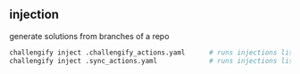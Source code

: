 
## injection

generate solutions from branches of a repo

``` bash
challengify inject .challengify_actions.yaml      # runs injections listed in file
challengify inject .sync_actions.yaml             # runs injections listed in file
```
